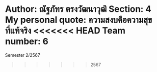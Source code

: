 Author: ณัฐภัทร ตรงวัฒนาวุฒิ
Section: 4
My personal quote: ความสงบคือความสุขที่แท้จริง
<<<<<<< HEAD
Team number: 6
=======
Semester 2/2567 
>>>>>>> 2567

